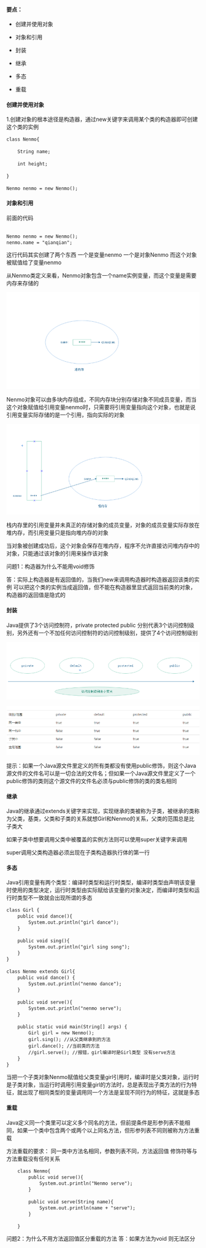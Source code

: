 #### 要点：

* 创建并使用对象

* 对象和引用

* 封装

* 继承

* 多态

* 重载

#### 创建并使用对象

1.创建对象的根本途径是构造器，通过new关键字来调用某个类的构造器即可创建这个类的实例

```
class Nenmo{
    
    String name;

    int height;

}

Nenmo nenmo = new Nenmo();

```

#### 对象和引用

前面的代码

```

Nenmo nenmo = new Nenmo();
nenmo.name = "qianqian";

```

这行代码其实创建了两个东西 一个是变量nenmo 一个是对象Nenmo 而这个对象被赋值给了变量nenmo

从Nenmo类定义来看，Nenmo对象包含一个name实例变量，而这个变量是需要内存来存储的


  ![堆内存](../static/堆内存1.png)


Nenmo对象可以由多块内存组成，不同内存块分别存储对象不同成员变量，而当这个对象赋值给引用变量nenmo时，只需要将引用变量指向这个对象，也就是说引用变量实际存储的是一个引用，指向实际的对象


  ![堆内存](../static/堆内存2.png)
  

栈内存里的引用变量并未真正的存储对象的成员变量，对象的成员变量实际存放在堆内存，而引用变量只是指向堆内存的对象

当对象被创建成功后，这个对象会保存在堆内存，程序不允许直接访问堆内存中的对象，只能通过该对象的引用来操作该对象


问题1：构造器为什么不能用void修饰

答：实际上构造器是有返回值的，当我们new来调用构造器时构造器返回该类的实例 可以把这个类的实例当成返回值，但不能在构造器里显式返回当前类的对象，构造器的返回值是隐式的



#### 封装

Java提供了3个访问控制符，private protected public 分别代表3个访问控制级别，另外还有一个不加任何访问控制符的访问控制级别，提供了4个访问控制级别



  ![string](../static/访问控制级别.png)

  
  ![string](../static/隔离级别表.png)

  提示：如果一个Java源文件里定义的所有类都没有使用public修饰，则这个Java源文件的文件名可以是一切合法的文件名；但如果一个Java源文件里定义了一个public修饰的类则这个源文件的文件名必须与public修饰的类的类名相同

#### 继承

Java的继承通过extends关键字来实现，实现继承的类被称为子类，被继承的类称为父类，基类，父类和子类的关系就想Girl和Nenmo的关系，父类的范围总是比子类大

如果子类中想要调用父类中被覆盖的实例方法则可以使用super关键字来调用

super调用父类构造器必须出现在子类构造器执行体的第一行

#### 多态

Java引用变量有两个类型：编译时类型和运行时类型，编译时类型由声明该变量时使用的类型决定，运行时类型由实际赋给该变量的对象决定，而编译时类型和运行时类型不一致就会出现所谓的多态

```
class Girl {
    public void dance(){
        System.out.println("girl dance");
    }

    public void sing(){
        System.out.println("girl sing song");
    }
}

class Nenmo extends Girl{
    public void dance() {
        System.out.println("nenmo dance");
    }

    public void serve(){
        System.out.println("nenmo serve");
    }

    public static void main(String[] args) {
        Girl girl = new Nenmo();
        girl.sing(); //从父类继承到的方法
        girl.dance(); //当前类的方法
        //girl.serve(); //报错，girl编译时是Girl类型 没有serve方法
    }
}
```

当把一个子类对象Nenmo赋值给父类变量girl引用时，编译时是父类对象，运行时是子类对象，当运行时调用引用变量girl的方法时，总是表现出子类方法的行为特征，就出现了相同类型的变量调用同一个方法是呈现不同行为的特征，这就是多态

#### 重载

Java定义同一个类里可以定义多个同名的方法，但前提条件是形参列表不能相同，如果一个类中包含两个或两个以上同名方法，但形参列表不同则被称为方法重载

方法重载的要求： 同一类中方法名相同，参数列表不同，方法返回值 修饰符等与方法重载没有任何关系

```
    class Nenmo{
        public void serve(){
            System.out.println("Nenmo serve");
        }
        
        public void serve(String name){
            System.out.println(name + "serve");
        }
        
    }
```

问题2：为什么不用方法返回值区分重载的方法
答：如果方法为void 则无法区分